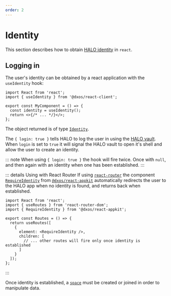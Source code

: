 ```yaml
---
order: 2
---
```


# Identity

This section describes how to obtain [HALO identity](../platform/halo) in `react`.

## Logging in

The user's identity can be obtained by a react application with the `useIdentity` hook:

```tsx file=./snippets/use-identity.tsx#L5-
import React from 'react';
import { useIdentity } from '@dxos/react-client';

export const MyComponent = () => {
  const identity = useIdentity();
  return <>{/* ... */}</>;
};
```

The object returned is of type [`Identity`](/api/@dxos/client/interfaces/Identity).

The `{ login: true }` tells HALO to log the user in using the [HALO vault](../typescript/vault).
When `login` is set to `true` it will signal the HALO vault to open it's shell and allow the user to create an identity.

::: note
When using `{ login: true }` the hook will fire twice. Once with `null`, and then again with an identity when one has been established.
:::

::: details Using with React Router
If using [`react-router`](https://www.npmjs.com/package/react-router) the component [`RequireIdentity`]() from [`@dxos/react-appkit`]() automatically redirects the user to the HALO app when no identity is found, and returns back when established.

```tsx file=./snippets/require-identity.tsx#L5-
import React from 'react';
import { useRoutes } from 'react-router-dom';
import { RequireIdentity } from '@dxos/react-appkit';

export const Routes = () => {
  return useRoutes([
    {
      element: <RequireIdentity />,
      children: [
        // ... other routes will fire only once identity is established
      ]
    }
  ]);
};
```

:::

Once identity is established, a [`space`](spaces) must be created or joined in order to manipulate data.
